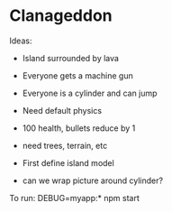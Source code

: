 Clanageddon
===========

Ideas:
- Island surrounded by lava
- Everyone gets a machine gun
- Everyone is a cylinder and can jump
- Need default physics
- 100 health, bullets reduce by 1
- need trees, terrain, etc


- First define island model
- can we wrap picture around cylinder?

To run: DEBUG=myapp:* npm start 
